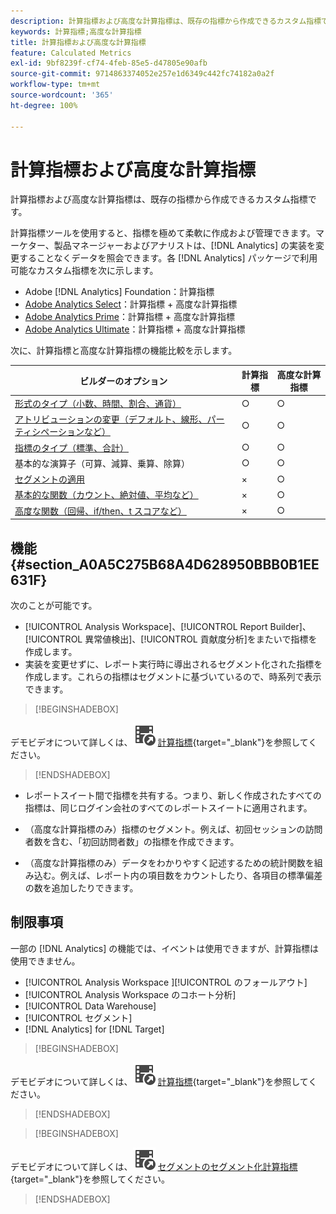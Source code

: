 ```yaml
---
description: 計算指標および高度な計算指標は、既存の指標から作成できるカスタム指標です。
keywords: 計算指標;高度な計算指標
title: 計算指標および高度な計算指標
feature: Calculated Metrics
exl-id: 9bf8239f-cf74-4feb-85e5-d47805e90afb
source-git-commit: 9714863374052e257e1d6349c442fc74182a0a2f
workflow-type: tm+mt
source-wordcount: '365'
ht-degree: 100%

---
```


# 計算指標および高度な計算指標

計算指標および高度な計算指標は、既存の指標から作成できるカスタム指標です。

計算指標ツールを使用すると、指標を極めて柔軟に作成および管理できます。マーケター、製品マネージャーおよびアナリストは、[!DNL Analytics] の実装を変更することなくデータを照会できます。各 [!DNL Analytics] パッケージで利用可能なカスタム指標を次に示します。

* Adobe [!DNL Analytics] Foundation：計算指標
* [Adobe Analytics Select](https://www.adobe.com/jp/data-analytics-cloud/analytics/select.html)：計算指標 + 高度な計算指標
* [Adobe Analytics Prime](https://www.adobe.com/jp/data-analytics-cloud/analytics/prime.html)：計算指標 + 高度な計算指標
* [Adobe Analytics Ultimate](https://www.adobe.com/jp/data-analytics-cloud/analytics/ultimate.html)：計算指標 + 高度な計算指標

次に、計算指標と高度な計算指標の機能比較を示します。

| ビルダーのオプション | 計算指標 | 高度な計算指標 |
|---|---|---|
| [形式のタイプ（小数、時間、割合、通貨）](/help/components/c-calcmetrics/c-workflow/cm-workflow/c-build-metrics/cm-build-metrics.md) | ○ | ○ |
| [アトリビューションの変更（デフォルト、線形、パーティシペーションなど）](/help/components/c-calcmetrics/c-workflow/cm-workflow/c-build-metrics/m-metric-type-alloc.md) | ○ | ○ |
| [指標のタイプ（標準、合計）](/help/components/c-calcmetrics/c-workflow/cm-workflow/c-build-metrics/m-metric-type-alloc.md) | ○ | ○ |
| 基本的な演算子（可算、減算、乗算、除算） | ○ | ○ |
| [セグメントの適用](/help/components/c-calcmetrics/c-workflow/cm-workflow/c-build-metrics/metrics-with-segments.md) | × | ○ |
| [基本的な関数（カウント、絶対値、平均など）](/help/components/c-calcmetrics/cm-reference/cm-functions.md) | × | ○ |
| [高度な関数（回帰、if/then、t スコアなど）](/help/components/c-calcmetrics/cm-reference/cm-adv-functions.md) | × | ○ |

## 機能 {#section_A0A5C275B68A4D628950BBB0B1EE631F}

次のことが可能です。

* [!UICONTROL Analysis Workspace]、[!UICONTROL Report Builder]、[!UICONTROL 異常値検出]、[!UICONTROL 貢献度分析]をまたいで指標を作成します。
* 実装を変更せずに、レポート実行時に導出されるセグメント化された指標を作成します。これらの指標はセグメントに基づいているので、時系列で表示できます。

>[!BEGINSHADEBOX]

デモビデオについて詳しくは、![VideoCheckedOut](/help/assets/icons/VideoCheckedOut.svg) [計算指標](https://video.tv.adobe.com/v/37946?quality=12&learn=on&captions=jpn){target="_blank"}を参照してください。

>[!ENDSHADEBOX]

* レポートスイート間で指標を共有する。つまり、新しく作成されたすべての指標は、同じログイン会社のすべてのレポートスイートに適用されます。
* （高度な計算指標のみ）指標のセグメント。例えば、初回セッションの訪問者数を含む、「初回訪問者数」の指標を作成できます。

* （高度な計算指標のみ）データをわかりやすく記述するための統計関数を組み込む。例えば、レポート内の項目数をカウントしたり、各項目の標準偏差の数を追加したりできます。


## 制限事項

一部の [!DNL Analytics] の機能では、イベントは使用できますが、計算指標は使用できません。

* [!UICONTROL Analysis Workspace ][!UICONTROL のフォールアウト]
* [!UICONTROL Analysis Workspace のコホート分析]
* [!UICONTROL Data Warehouse]
* [!UICONTROL セグメント]
* [!DNL Analytics] for [!DNL Target]


>[!BEGINSHADEBOX]

デモビデオについて詳しくは、![VideoCheckedOut](/help/assets/icons/VideoCheckedOut.svg) [計算指標](https://video.tv.adobe.com/v/37946?quality=12&learn=on&captions=jpn){target="_blank"}を参照してください。

>[!ENDSHADEBOX]

>[!BEGINSHADEBOX]

デモビデオについて詳しくは、![VideoCheckedOut](/help/assets/icons/VideoCheckedOut.svg) [セグメントのセグメント化計算指標](https://video.tv.adobe.com/v/37945?quality=12&learn=on&captions=jpn){target="_blank"}を参照してください。

>[!ENDSHADEBOX]

<!--

Here is a short overview of the [!UICONTROL Calculated metrics] tools: 

|Tool|Capabilities|
|--- |--- |
| [Calculated metric builder](c-workflow/cm-workflow/c-build-metrics/cm-build-metrics.md)| The capabilities are: <ul><li>Create calculated and advanced calculated metrics using advancmd allocation models.</li><li>Add segments inline to metric formulas</li><li>Compare segments in the same report. For example, compare local visitors vs. international visitors.</li><li>Use statistical functions</li><li>Provide detailed metric descriptions (show what it does, where to use it, where NOT to use it)</li><li>Copy definitions into new metrics</li><li>Provide an inline metric preview</li><li>Set metric polarity, which indicates whether it's good or bad if a given custom event (metric) goes up</li><li>Tag metrics</li></ul>|
|Calculated Metric Manager|<ul><li>Share metrics with others</li<li>Approve and curate metrics</li><li>Organize (tag) your metrics so people can find them</li><li>Delete metrics</li><li>Rename metrics</li></ul>|
|Metric Selector rail|Lets you search for and add/apply metrics to the report. You can also change the  sort order (options are: alphabetical, recommended, frequently used, recently used.) In addition, you can filter on Report Suites to show only metrics created in a specific report suite.  To access this Metric Selector, click the Metrics icon  to the left of a report. |
|API for Calculated Metrics|Part of the Adobe Analytics 2.0 API set.|

-->